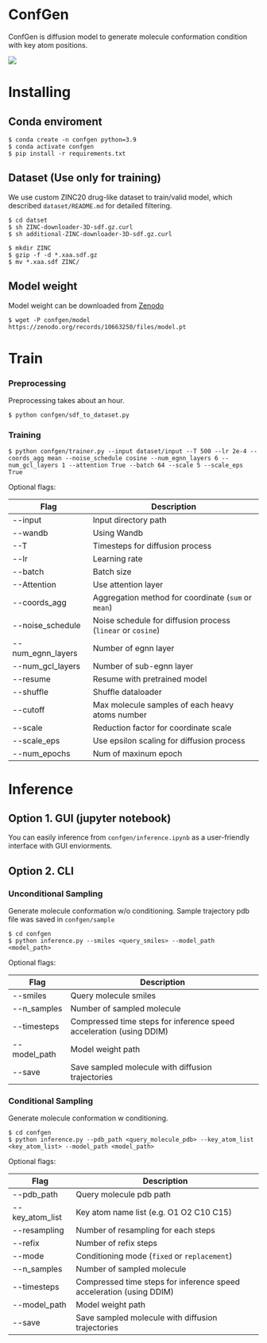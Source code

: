 # ConfGen

ConfGen is diffusion model to generate molecule conformation condition with key atom positions.

![](figure/example.gif)

# Installing 

## Conda enviroment

```
$ conda create -n confgen python=3.9
$ conda activate confgen
$ pip install -r requirements.txt
```

## Dataset (Use only for training)

We use custom ZINC20 drug-like dataset to train/valid model, which described `dataset/README.md` for detailed filtering.

```
$ cd datset
$ sh ZINC-downloader-3D-sdf.gz.curl
$ sh additional-ZINC-downloader-3D-sdf.gz.curl

$ mkdir ZINC
$ gzip -f -d *.xaa.sdf.gz
$ mv *.xaa.sdf ZINC/
```

## Model weight

Model weight can be downloaded from [Zenodo](https://zenodo.org/records/10663250)
```
$ wget -P confgen/model https://zenodo.org/records/10663250/files/model.pt
```

# Train

### Preprocessing
Preprocessing takes about an hour.

```
$ python confgen/sdf_to_dataset.py
```

### Training

```
$ python confgen/trainer.py --input dataset/input --T 500 --lr 2e-4 --coords_agg mean --noise_schedule cosine --num_egnn_layers 6 --num_gcl_layers 1 --attention True --batch 64 --scale 5 --scale_eps True
```

Optional flags:

| Flag | Description | 
|--|--|
| --input | Input directory path |
| --wandb | Using Wandb |
| --T | Timesteps for diffusion process |
| --lr | Learning rate |
| --batch | Batch size |
| --Attention | Use attention layer |
| --coords_agg | Aggregation method for coordinate (`sum` or `mean`) |
| --noise_schedule | Noise schedule for diffusion process (`linear` or `cosine`) |
| --num_egnn_layers | Number of egnn layer |
| --num_gcl_layers | Number of sub-egnn layer |
| --resume | Resume with pretrained model |
| --shuffle | Shuffle dataloader |
| --cutoff | Max molecule samples of each heavy atoms number |
| --scale | Reduction factor for coordinate scale |
| --scale_eps | Use epsilon scaling for diffusion process |
| --num_epochs | Num of maxinum epoch |


# Inference

## Option 1. GUI (jupyter notebook)
You can easily inference from `confgen/inference.ipynb` as a user-friendly interface with GUI enviorments.

## Option 2. CLI

### Unconditional Sampling

Generate molecule conformation w/o conditioning. Sample trajectory pdb file was saved in `confgen/sample`

```
$ cd confgen
$ python inference.py --smiles <query_smiles> --model_path <model_path>
```

Optional flags:

| Flag | Description | 
|--|--|
| --smiles | Query molecule smiles | 
| --n_samples | Number of sampled molecule |
| --timesteps | Compressed time steps for inference speed acceleration (using DDIM) |
| --model_path | Model weight path |
| --save | Save sampled molecule with diffusion trajectories |

### Conditional Sampling

Generate molecule conformation w conditioning. 

```
$ cd confgen
$ python inference.py --pdb_path <query_molecule_pdb> --key_atom_list <key_atom_list> --model_path <model_path> 
```

Optional flags:

| Flag | Description | 
|--|--|
| --pdb_path | Query molecule pdb path | 
| --key_atom_list | Key atom name list (e.g. O1 O2 C10 C15) | 
| --resampling | Number of resampling for each steps | 
| --refix | Number of refix steps | 
| --mode | Conditioning mode (`fixed` or `replacement`) | 
| --n_samples | Number of sampled molecule |
| --timesteps | Compressed time steps for inference speed acceleration (using DDIM) |
| --model_path | Model weight path |
| --save | Save sampled molecule with diffusion trajectories |